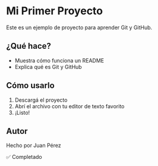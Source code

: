 # Mi Primer Proyecto

Este es un ejemplo de proyecto para aprender Git y GitHub.

## ¿Qué hace?
- Muestra cómo funciona un README
- Explica qué es Git y GitHub

## Cómo usarlo
1. Descargá el proyecto
2. Abrí el archivo con tu editor de texto favorito
3. ¡Listo!

## Autor
Hecho por Juan Pérez

✅ Completado
